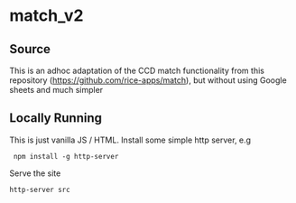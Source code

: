 # match_v2

## Source 
This is an adhoc adaptation of the CCD match functionality from this repository (https://github.com/rice-apps/match), but without using Google sheets and much simpler
## Locally Running
This is just vanilla JS / HTML.
Install some simple http server, e.g
```
 npm install -g http-server
```

Serve the site
```
http-server src
```

